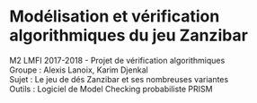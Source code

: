 # Modélisation et vérification algorithmiques du jeu Zanzibar
M2 LMFI 2017-2018 - Projet de vérification algorithmiques  
Groupe : Alexis Lanoix, Karim Djenkal  
Sujet : Le jeu de dés Zanzibar et ses nombreuses variantes  
Outils : Logiciel de Model Checking probabiliste PRISM

